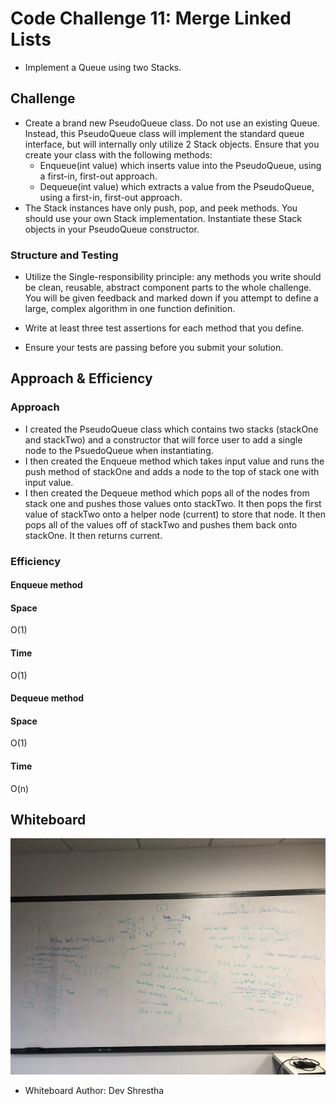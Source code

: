 
# Code Challenge 11: Merge Linked Lists
 - Implement a Queue using two Stacks.
## Challenge
- Create a brand new PseudoQueue class. Do not use an existing Queue. Instead, this PseudoQueue class will implement the standard queue interface, but will internally only utilize 2 Stack objects. Ensure that you create your class with the following methods:
  - Enqueue(int value) which inserts value into the PseudoQueue, using a first-in, first-out approach.
  - Dequeue(int value) which extracts a value from the PseudoQueue, using a first-in, first-out approach.
- The Stack instances have only push, pop, and peek methods. You should use your own Stack implementation. Instantiate these Stack objects in your PseudoQueue constructor.
### Structure and Testing
- Utilize the Single-responsibility principle: any methods you write should be clean, reusable, abstract component parts to the whole challenge. You will be given feedback and marked down if you attempt to define a large, complex algorithm in one function definition.

- Write at least three test assertions for each method that you define.

- Ensure your tests are passing before you submit your solution.

## Approach & Efficiency
### Approach
- I created the PseudoQueue class which contains two stacks (stackOne and stackTwo) and a constructor that will force user to add a single node to the PsuedoQueue when instantiating.
- I then created the Enqueue method which takes input value and runs the push method of stackOne and adds a node to the top of stack one with input value.
- I then created the Dequeue method which pops all of the nodes from stack one and pushes those values onto stackTwo. It then pops the first value of stackTwo onto a helper node (current) to store that node. It then pops all of the values off of stackTwo and pushes them back onto stackOne.  It then returns current.

### Efficiency
#### Enqueue method
#### Space
O(1)
#### Time
O(1)

#### Dequeue method
#### Space
O(1)
#### Time
O(n)
## Whiteboard
![whiteboard image](./Assets/Whiteboard.jpg)
- Whiteboard Author: Dev Shrestha 


